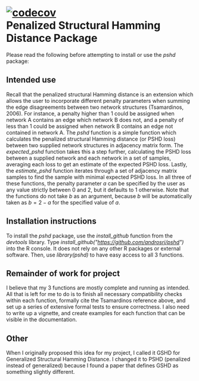 [![codecov](https://codecov.io/gh/androsrj/pshd/branch/master/graph/badge.svg?token=MJWWLB4PU4)](https://codecov.io/gh/androsrj/pshd) \
Penalized Structural Hamming Distance Package
==========================

Please read the following before attempting to install or use the *pshd* package:

## Intended use

Recall that the penalized structural Hamming distance is an extension which allows the user to incorporate different penalty parameters when summing the edge disagreements between two network structures (Tsamardinos, 2006). For instance, a penalty higher than 1 could be assigned when network A contains an edge which network B does not, and a penalty of less than 1 could be assigned when network B contains an edge not contained in network A. The *pshd* function is a simple function which calculates the penalized structural Hamming distance (or PSHD loss) between two supplied network structures in adjacency matrix form. The *expected_pshd* function takes this a step further, calculating the PSHD loss between a supplied network and each network in a set of samples, averaging each loss to get an estimate of the expected PSHD loss. Lastly, the *estimate_pshd* function iterates through a set of adjacency matrix samples to find the sample with minimal expected PSHD loss. In all three of these functions, the penalty parameter $a$ can be specified by the user as any value strictly between 0 and 2, but it defaults to 1 otherwise. Note that the functions do not take $b$ as an argument, because $b$ will be automatically taken as $b=2-a$ for the specified value of $a$.

## Installation instructions

To install the *pshd* package, use the *install_github* function from the *devtools* library. Type *install_github("https://github.com/androsrj/pshd")* into the R console. It does not rely on any other R packages or external software. Then, use *library(pshd)* to have easy access to all 3 functions.

## Remainder of work for project

I believe that my 3 functions are mostly complete and running as intended. All that is left for me to do is to finish all necessary compatibility checks within each function, formally cite the Tsamardinos reference above, and set up a series of extensive formal tests to ensure correctness. I also need to write up a vignette, and create examples for each function that can be visible in the documentation.

## Other

When I originally proposed this idea for my project, I called it GSHD for Generalized Structural Hamming Distance. I changed it to PSHD (penalized instead of generalized) because I found a paper that defines GSHD as something slightly different.
